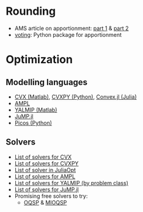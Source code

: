 # Rounding
- AMS article on apportionment: [part 1](http://www.ams.org/publicoutreach/feature-column/fcarc-apportion1) & [part 2](http://www.ams.org/publicoutreach/feature-column/fcarc-apportionii1)
- [voting](https://github.com/crflynn/voting): Python package for apportionment 

# Optimization

## Modelling languages
- [CVX (Matlab)](http://cvxr.com/cvx/), [CVXPY (Python)](http://www.cvxpy.org/en/latest/), [Convex.jl (Julia)](https://convexjl.readthedocs.io/en/latest/)
- [AMPL](https://ampl.com/)
- [YALMIP (Matlab)](https://yalmip.github.io/)
- [JuMP.jl](http://www.juliaopt.org/JuMP.jl/latest/)
- [Picos (Python)](http://picos.zib.de/index.html)

## Solvers
- [List of solvers for CVX](http://cvxr.com/cvx/doc/solver.html)
- [List of solvers for CVXPY](http://www.cvxpy.org/en/latest/tutorial/advanced/#choosing-a-solver)
- [List of solver in JuliaOpt](http://www.juliaopt.org/)
- [List of solvers for AMPL](https://ampl.com/products/solvers/all-solvers-for-ampl/)
- [List of solvers for YALMIP (by problem class)](https://yalmip.github.io/allsolvers/)
- [List of solvers for JuMP.jl](http://www.juliaopt.org/JuMP.jl/latest/installation.html#Getting-Solvers-1)
- Promising free solvers to try:
  - [OQSP](http://osqp.readthedocs.io/en/latest/) & [MIOQSP](https://github.com/oxfordcontrol/miosqp)
  
